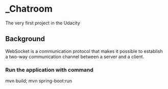 # _Chatroom
The very first project in the Udacity 


## Background
WebSocket is a communication protocol that makes it possible to establish a two-way communication channel between a
server and a client.



### Run the application with command
mvn build; mvn spring-boot:run
